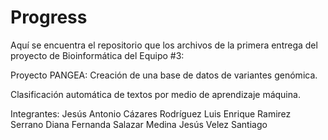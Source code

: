 # Progress

Aquí se encuentra el repositorio que los archivos de la primera 
entrega del proyecto de Bioinformática del Equipo #3:

Proyecto PANGEA: Creación de una base de datos de variantes genómica.

Clasificación automática de textos por medio de aprendizaje máquina.

Integrantes: 
Jesús Antonio Cázares Rodríguez 
Luis Enrique Ramirez Serrano 
Diana Fernanda Salazar Medina 
Jesús Velez Santiago
